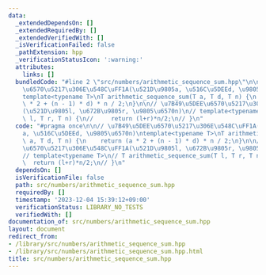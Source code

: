```yaml
---
data:
  _extendedDependsOn: []
  _extendedRequiredBy: []
  _extendedVerifiedWith: []
  _isVerificationFailed: false
  _pathExtension: hpp
  _verificationStatusIcon: ':warning:'
  attributes:
    links: []
  bundledCode: "#line 2 \"src/numbers/arithmetic_sequence_sum.hpp\"\n\n// \u7B49\u5DEE\
    \u6570\u5217\u306E\u548C\uFF1A(\u521D\u9805a, \u516C\u5DEEd, \u9805\u6570n)\n\
    template<typename T>\nT arithmetic_sequence_sum(T a, T d, T n) {\n    return (a\
    \ * 2 + (n - 1) * d) * n / 2;\n}\n\n// \u7B49\u5DEE\u6570\u5217\u306E\u548C\uFF1A\
    (\u521D\u9805l, \u672B\u9805r, \u9805\u6570n)\n// template<typename T>\n// T arithmetic_sequence_sum(T\
    \ l, T r, T n) {\n//     return (l+r)*n/2;\n// }\n"
  code: "#pragma once\n\n// \u7B49\u5DEE\u6570\u5217\u306E\u548C\uFF1A(\u521D\u9805\
    a, \u516C\u5DEEd, \u9805\u6570n)\ntemplate<typename T>\nT arithmetic_sequence_sum(T\
    \ a, T d, T n) {\n    return (a * 2 + (n - 1) * d) * n / 2;\n}\n\n// \u7B49\u5DEE\
    \u6570\u5217\u306E\u548C\uFF1A(\u521D\u9805l, \u672B\u9805r, \u9805\u6570n)\n\
    // template<typename T>\n// T arithmetic_sequence_sum(T l, T r, T n) {\n//   \
    \  return (l+r)*n/2;\n// }\n"
  dependsOn: []
  isVerificationFile: false
  path: src/numbers/arithmetic_sequence_sum.hpp
  requiredBy: []
  timestamp: '2023-12-04 15:39:12+09:00'
  verificationStatus: LIBRARY_NO_TESTS
  verifiedWith: []
documentation_of: src/numbers/arithmetic_sequence_sum.hpp
layout: document
redirect_from:
- /library/src/numbers/arithmetic_sequence_sum.hpp
- /library/src/numbers/arithmetic_sequence_sum.hpp.html
title: src/numbers/arithmetic_sequence_sum.hpp
---
```

